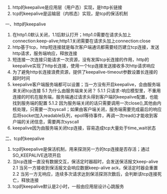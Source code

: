 1. http的keepalive是应用层（用户态）实现，是http长链接
2. tcp的keepalive是运输层（内核态）实现，是tcp的保活机制

一、http的keepalive
1. 在http1.0默认关闭，1.1后默认打开；http1.0需要在请求头加上connection:keep-alive;http1.1关闭需要在请求头加上connection:close
2. http基于tcp，http短连接就是每次客户端通讯都需要经历建立tcp连接，发送http请求，服务端响应，释放连接
3. 短连接一次连接只能请求一次资源，没有发挥tcp长连接的作用，http的keepalive实现了http长连接，使用一个tcp连接发送接收多次http请求响应
4. 为了避免http长连接浪费资源，提供了keepalive-timeout参数设置长连接的超时时间
5. keepalive客户端服务端都可以设置；当一方没有开启keepalive，会由服务端来关闭tcp连接
5.1 为什么由服务端来关闭？
5.1.1 只请求-响应模型里，不重用连接的时机在服务端，服务端通过请求头得到客户端的keepalive配置，也能找到服务端的配置
5.1.2 因为服务端关闭的话只需要调用一次close(),其他由内核处理，只需要一次syscall；如果由客户端关闭，服务端需要完成最后的响应后将socket加入readable队列，epoll等待事件，再调一次read()才能收到客户端的关闭信息，需要两次syscall
6. keepalive因为由服务端关闭tcp连接，容易造成tcp大量处于time_wait状态

二、tcp的keepalive
1. tcp的keepalive是保活机制，用来探测另一方的tcp连接是否存活；通过SO_KEEPALIVE选项开启
2. 当tcp连接一直没有数据交互，保活定时器超时，会发送保活报文keep-alive
2.1 当另一方接收到保活报文会响应数据keep-alive ack，保活定时器会重置
2.2 当另一方无响应，连续多次请求达到保活探测次数后，会判断该tcp连接死亡，释放连接
3. tcp的keepalive默认是2小时，一般由应用层设计心跳服务